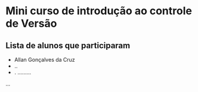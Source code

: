# Mini curso de introdução ao controle de Versão

## Lista de alunos que participaram

- Allan Gonçalves da Cruz
- ..
- .
.........










...
